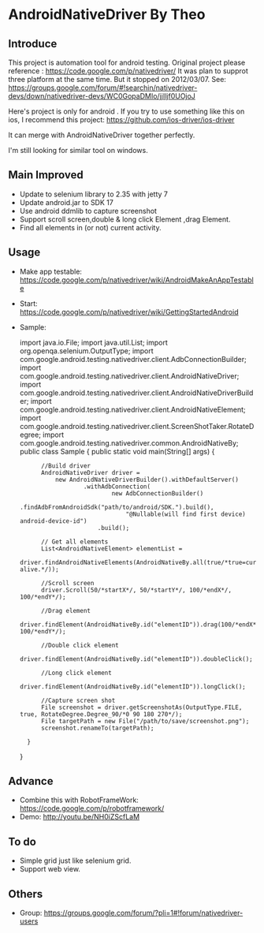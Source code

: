 AndroidNativeDriver By Theo
============================

## Introduce

This project is automation tool for android testing.
Original project please reference : https://code.google.com/p/nativedriver/
It was plan to supprot three platform at the same time.
But it stopped on 2012/03/07.
See: https://groups.google.com/forum/#!searchin/nativedriver-devs/down/nativedriver-devs/WC0GopaDMIo/jjIljf0UOjoJ

Here's project is only for android .
If you try to use something like this on ios, I recommend this project:
https://github.com/ios-driver/ios-driver

It can merge with AndroidNativeDriver together perfectly.

I'm still looking for similar tool on windows.

## Main Improved

* Update to selenium library to 2.35 with jetty 7
* Update android.jar to SDK 17
* Use android ddmlib to capture screenshot
* Support scroll screen,double & long click Element ,drag Element.
* Find all elements in (or not) current activity.

## Usage

* Make app testable:
  https://code.google.com/p/nativedriver/wiki/AndroidMakeAnAppTestable

* Start:
  https://code.google.com/p/nativedriver/wiki/GettingStartedAndroid
  
* Sample:

    import java.io.File;
    import java.util.List;
    import org.openqa.selenium.OutputType;
    import com.google.android.testing.nativedriver.client.AdbConnectionBuilder;
    import com.google.android.testing.nativedriver.client.AndroidNativeDriver;
    import com.google.android.testing.nativedriver.client.AndroidNativeDriverBuilder;
    import com.google.android.testing.nativedriver.client.AndroidNativeElement;
    import com.google.android.testing.nativedriver.client.ScreenShotTaker.RotateDegree;
    import com.google.android.testing.nativedriver.common.AndroidNativeBy;
    public class Sample {
    	public static void main(String[] args) {
    		
    		//Build driver
    		AndroidNativeDriver driver = 
    			new AndroidNativeDriverBuilder().withDefaultServer()
    					.withAdbConnection(
    							new AdbConnectionBuilder()
    								.findAdbFromAndroidSdk("path/to/android/SDK.").build(), 
    								"@Nullable(will find first device) android-device-id")
    						.build();
    		
    		// Get all elements
    		List<AndroidNativeElement> elementList = 
    			driver.findAndroidNativeElements(AndroidNativeBy.all(true/*true=currentActivity,false=all alive.*/));
    		
    		//Scroll screen
    		driver.Scroll(50/*startX*/, 50/*startY*/, 100/*endX*/, 100/*endY*/);
    		
    		//Drag element
    		driver.findElement(AndroidNativeBy.id("elementID")).drag(100/*endX*/, 100/*endY*/);
    		
    		//Double click element
    		driver.findElement(AndroidNativeBy.id("elementID")).doubleClick();
    		
    		//Long click element
    		driver.findElement(AndroidNativeBy.id("elementID")).longClick();
    		
    		//Capture screen shot
    		File screenshot = driver.getScreenshotAs(OutputType.FILE, true, RotateDegree.Degree_90/*0 90 180 270*/);
    		File targetPath = new File("/path/to/save/screenshot.png");
    		screenshot.renameTo(targetPath);
    		
    	}
    
    }

## Advance

* Combine this with RobotFrameWork: https://code.google.com/p/robotframework/
* Demo: http://youtu.be/NH0iZScfLaM

 
## To do

* Simple grid just like selenium grid.
* Support web view.
 

## Others

* Group: https://groups.google.com/forum/?pli=1#!forum/nativedriver-users
